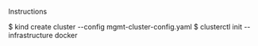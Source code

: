 Instructions

$ kind create cluster --config mgmt-cluster-config.yaml
$ clusterctl init --infrastructure docker